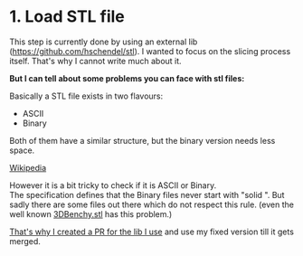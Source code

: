 # 1. Load STL file

This step is currently done by using an external lib (https://github.com/hschendel/stl).
I wanted to focus on the slicing process itself.
That's why I cannot write much about it.

__But I can tell about some problems you can face with stl files:__

Basically a STL file exists in two flavours:
* ASCII
* Binary

Both of them have a similar structure, but the binary version needs less space.

[Wikipedia](https://en.wikipedia.org/wiki/STL_(file_format))

However it is a bit tricky to check if it is ASCII or Binary.  
The specification defines that the Binary files never start with "solid ".
But sadly there are some files out there which do not respect this rule.
(even the well known [3DBenchy.stl](https://www.thingiverse.com/thing:763622) has this problem.)

[That's why I created a PR for the lib I use](https://github.com/hschendel/stl/pull/3) and use my fixed version till it gets merged.
